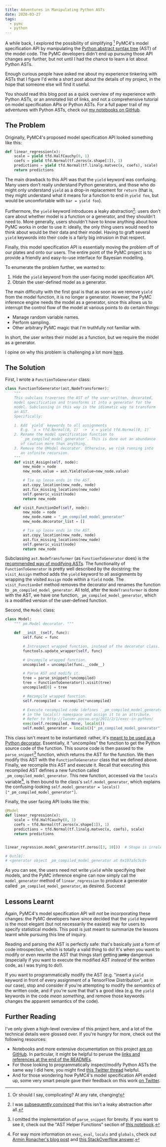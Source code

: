```yaml
---
title: Adventures in Manipulating Python ASTs
date: 2020-03-27
tags:
  - pymc
  - python
---
```


A while back, I explored the possibility of simplifying [^1] PyMC4's model specification
API by manipulating the [Python abstract syntax
tree](https://docs.python.org/3/library/ast.html) (AST) of the model code. The PyMC
developers didn't end up pursuing those API changes any further, but not until I had the
chance to learn a lot about Python ASTs.

Enough curious people have asked me about my experience tinkering with ASTs that I
figure I'd write a short post about the details of my project, in the hope that someone
else will find it useful.

You should read this blog post as a quick overview of my experience with Python ASTs, or
an annotated list of links, and not a comprehensive tutorial on model specification APIs
or Python ASTs. For a full paper trail of my adventures with Python ASTs, check out [my
notebooks on
GitHub](https://github.com/eigenfoo/random/tree/master/python/ast-hiding-yield).

## The Problem

Originally, PyMC4's proposed model specification API looked something like this:

```python
def linear_regression(x):
    scale = yield tfd.HalfCauchy(0, 1)
    coefs = yield tfd.Normal(tf.zeros(x.shape[1]), 1)
    predictions = yield tfd.Normal(tf.linalg.matvec(x, coefs), scale)
    return predictions
```

The main drawback to this API was that the `yield` keyword was confusing. Many users
don’t really understand Python generators, and those who do might only understand
`yield` as a drop-in replacement for `return` (that is, they might understand what it
means for a function to end in `yield foo`, but would be uncomfortable with `bar = yield
foo`).

Furthermore, the `yield` keyword introduces a leaky abstraction[^2]: users don’t care
about whether model is a function or a generator, and they shouldn't need to. More
generally, users shouldn't have to know anything about how PyMC works in order to use
it: ideally, the only thing users would need to think about would be their data and
their model. Having to graft several `yield` keywords into their code is a fairly big
intrusion in that respect.

Finally, this model specification API is essentially moving the problem off of our
plates and onto our users. The entire point of the PyMC project is to provide a friendly
and easy-to-use interface for Bayesian modelling.

To enumerate the problem further, we wanted to:

1. Hide the `yield` keyword from the user-facing model specification API.
1. Obtain the user-defined model as a generator.

The main difficulty with the first goal is that as soon as we remove `yield` from the
model function, it is no longer a generator. However, the PyMC inference engine needs the
model as a generator, since this allows us to interrupt the control flow of the model at
various points to do certain things:

  - Manage random variable names.
  - Perform sampling.
  - Other arbitrary PyMC magic that I'm truthfully not familiar with.

In short, the user writes their model as a function, but we require the model as a
generator.

I opine on why this problem is challenging a lot more
[here](https://github.com/eigenfoo/random/tree/master/python/ast-hiding-yield/00-prototype#why-is-this-problem-hard).

## The Solution

First, I wrote a `FunctionToGenerator` class:

```python
class FunctionToGenerator(ast.NodeTransformer):
    """
    This subclass traverses the AST of the user-written, decorated,
    model specification and transforms it into a generator for the
    model. Subclassing in this way is the idiomatic way to transform
    an AST.
    Specifically:

    1. Add `yield` keywords to all assignments
       E.g. `x = tfd.Normal(0, 1)` -> `x = yield tfd.Normal(0, 1)`
    2. Rename the model specification function to
       `_pm_compiled_model_generator`. This is done out an abundance
       of caution more than anything.
    3. Remove the @Model decorator. Otherwise, we risk running into
       an infinite recursion.
    """
    def visit_Assign(self, node):
        new_node = node
        new_node.value = ast.Yield(value=new_node.value)

        # Tie up loose ends in the AST.
        ast.copy_location(new_node, node)
        ast.fix_missing_locations(new_node)
        self.generic_visit(node)
        return new_node

    def visit_FunctionDef(self, node):
        new_node = node
        new_node.name = "_pm_compiled_model_generator"
        new_node.decorator_list = []

        # Tie up loose ends in the AST.
        ast.copy_location(new_node, node)
        ast.fix_missing_locations(new_node)
        self.generic_visit(node)
        return new_node
```

Subclassing `ast.NodeTransformer` (as `FunctionToGenerator` does) is the [recommended
way of modifying
ASTs](https://greentreesnakes.readthedocs.io/en/latest/manipulating.html#modifying-the-tree).
The functionality of `FunctionToGenerator` is pretty well described by the docstring:
the `visit_Assign` method adds the `yield` keyword to all assignments by wrapping the
visited `Assign` node within a `Yield` node. The `visit_FunctionDef` method removes the
decorator and renames the function to `_pm_compiled_model_generator`. All told, after
the `NodeTransformer` is done with the AST, we have one function,
`_pm_compiled_model_generator`, which is a modified version of the user-defined
function.

Second, the `Model` class:

```python
class Model:
    """ pm.Model decorator. """

    def __init__(self, func):
        self.func = func

        # Introspect wrapped function, instead of the decorator class.
        functools.update_wrapper(self, func)

        # Uncompile wrapped function.
        uncompiled = uncompile(func.__code__)

        # Parse AST and modify it.
        tree = parse_snippet(*uncompiled)
        tree = FunctionToGenerator().visit(tree)
        uncompiled[0] = tree

        # Recompile wrapped function.
        self.recompiled = recompile(*uncompiled)

        # Execute recompiled code (defines `_pm_compiled_model_generator`)
        # in the locals() namespace and assign it to an attribute.
        # Refer to http://lucumr.pocoo.org/2011/2/1/exec-in-python/
        exec(self.recompiled, None, locals())
        self.model_generator = locals()["_pm_compiled_model_generator"]
```

This class isn't meant to be instantiated: rather, it's [meant to be used as a Python
decorator](https://realpython.com/primer-on-python-decorators/#classes-as-decorators).
Essentially, it "uncompiles" the function to get the Python source code of the function.
This source code is then passed to the `parse_snippet`[^3] function, which returns the
AST for the function. We then modify this AST with the `FunctionToGenerator` class that
we defined above. Finally, we recompile this AST and execute it. Recall that executing
this recompiled AST defines a new function called `_pm_compiled_model_generator`. This
new function, accessed via the `locals` variable[^4], is then bound to the class's
`self.model_generator`, which explains the confusing-looking
`self.model_generator = locals()["_pm_compiled_model_generator"]`.

Finally, the user facing API looks like this:

```python
@Model
def linear_regression(x):
    scale = tfd.HalfCauchy(0, 1)
    coefs = tfd.Normal(tf.zeros(x.shape[1]), 1)
    predictions = tfd.Normal(tf.linalg.matvec(x, coefs), scale)
    return predictions


linear_regression.model_generator(tf.zeros([3, 10]))  # Shape is irrelevant here

# Out[8]:
# <generator object _pm_compiled_model_generator at 0x107a5c5c8>
```

As you can see, the users need not write `yield` while specifying their models, and the
PyMC inference engine can now simply call the `model_generator` method of
`linear_regression` to produce a generator called `_pm_compiled_model_generator`, as
desired. Success!

## Lessons Learnt

Again, PyMC4's model specification API will _not_ be incorporating these changes: the
PyMC developers have since decided that the `yield` keyword is the most elegant (but not
necessarily the easiest) way for users to specify statistical models. This post is just
meant to summarize the lessons learnt while pursuing this line of inquiry. 

Reading and parsing the AST is perfectly safe: that's basically just a form of code
introspection, which is totally a valid thing to do! It's when you want to modify or
even rewrite the AST that things start getting ~~janky~~ dangerous (especially if you
want to execute the modified AST _instead_ of the written code, as I was trying to do!).

If you want to programmatically modify the AST (e.g. "insert a `yield` keyword in front
of every assignment of a TensorFlow Distribution", as in our case), stop and consider if
you're attempting to modify the _semantics_ of the written code, and if you're sure that
that's a good idea (e.g. the `yield` keywords in the code _mean something_, and remove
those keywords changes the apparent semantics of the code).

## Further Reading

I've only given a high-level overview of this project here, and a lot of the technical
details were glossed over. If you're hungry for more, check out the following resources:

- Notebooks and more extensive documentation on this project [are on
  GitHub](https://github.com/eigenfoo/random/tree/master/python/ast-hiding-yield). In
  particular, it might be helpful to peruse the [links and references at the end of the
  READMEs](https://github.com/eigenfoo/random/tree/master/python/ast-hiding-yield/00-prototype#links-and-references).
- For those looking to programmatically inspect/modify Python ASTs the same way I did
  here, you might find [this Twitter
  thread](https://twitter.com/remilouf/status/1213079103156424704) helpful.
- And for those wondering how PyMC4's model specification API ended up, some very smart
  people gave their feedback on this work [on
  Twitter](https://twitter.com/avibryant/status/1150827954319982592).

[^1]: Or should I say, complicating? At any rate, changing!

[^2]: I was [subsequently
convinced](https://twitter.com/avibryant/status/1150827954319982592) that this
isn't a leaky abstraction after all.

[^3]: I omitted the implementation of `parse_snippet` for brevity. If you want
to see it, check out the "AST Helper Functions" section of [this
notebook](https://github.com/eigenfoo/random/blob/master/python/ast-hiding-yield/00-prototype/hiding-yield.ipynb).

[^4]: For way more information on `exec`, `eval`, `locals` and `globals`, check
out [Armin Ronacher's blog
post](https://lucumr.pocoo.org/2011/2/1/exec-in-python/) and [this
StackOverflow
answer](https://stackoverflow.com/questions/2220699/whats-the-difference-between-eval-exec-and-compile).
